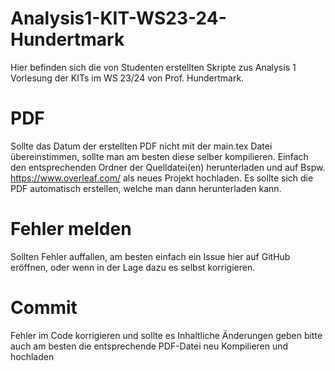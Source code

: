 # Analysis1-KIT-WS23-24-Hundertmark
Hier befinden sich die von Studenten erstellten Skripte zus Analysis 1 Vorlesung der KITs im WS 23/24 von Prof. Hundertmark.

# PDF
Sollte das Datum der erstellten PDF nicht mit der main.tex Datei übereinstimmen, sollte man am besten diese selber kompilieren.
Einfach den entsprechenden Ordner der Quelldatei(en) herunterladen und auf Bspw. https://www.overleaf.com/ als neues Projekt hochladen. Es sollte sich die PDF automatisch erstellen, welche man dann herunterladen kann.

# Fehler melden
Sollten Fehler auffallen, am besten einfach ein Issue hier auf GitHub eröffnen, oder wenn in der Lage dazu es selbst korrigieren.

# Commit
Fehler im Code korrigieren und sollte es Inhaltliche Änderungen geben bitte auch am besten die entsprechende PDF-Datei neu Kompilieren und hochladen
